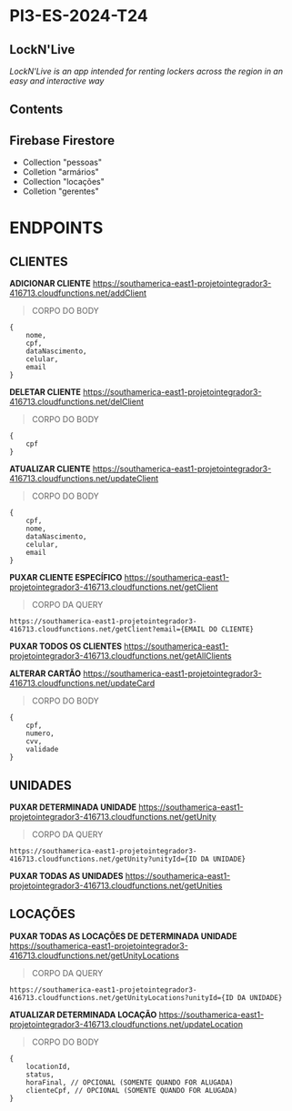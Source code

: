 # PI3-ES-2024-T24

## LockN'Live

*LockN'Live is an app intended for renting lockers across the region in an easy and interactive way*

## Contents

## Firebase Firestore
* Collection "pessoas"
* Colletion "armários"
* Collection "locações"
* Colletion "gerentes"
  
# ENDPOINTS

## CLIENTES 

**ADICIONAR CLIENTE**
https://southamerica-east1-projetointegrador3-416713.cloudfunctions.net/addClient

> CORPO DO BODY 
```
{
    nome,
    cpf,
    dataNascimento,
    celular,
    email
}
```

**DELETAR CLIENTE**
https://southamerica-east1-projetointegrador3-416713.cloudfunctions.net/delClient

> CORPO DO BODY 
```
{
    cpf
}
```

**ATUALIZAR CLIENTE**
https://southamerica-east1-projetointegrador3-416713.cloudfunctions.net/updateClient

> CORPO DO BODY 
```
{
    cpf,
    nome,
    dataNascimento,
    celular,
    email
}
```

**PUXAR CLIENTE ESPECÍFICO**
https://southamerica-east1-projetointegrador3-416713.cloudfunctions.net/getClient

> CORPO DA QUERY
```
https://southamerica-east1-projetointegrador3-416713.cloudfunctions.net/getClient?email={EMAIL DO CLIENTE}
```

**PUXAR TODOS OS CLIENTES**
https://southamerica-east1-projetointegrador3-416713.cloudfunctions.net/getAllClients

**ALTERAR CARTÃO**
https://southamerica-east1-projetointegrador3-416713.cloudfunctions.net/updateCard

> CORPO DO BODY
```
{
    cpf,
    numero,
    cvv,
    validade
}
```

## UNIDADES

**PUXAR DETERMINADA UNIDADE**
https://southamerica-east1-projetointegrador3-416713.cloudfunctions.net/getUnity

> CORPO DA QUERY
```
https://southamerica-east1-projetointegrador3-416713.cloudfunctions.net/getUnity?unityId={ID DA UNIDADE}
```

**PUXAR TODAS AS UNIDADES**
https://southamerica-east1-projetointegrador3-416713.cloudfunctions.net/getUnities

## LOCAÇÕES

**PUXAR TODAS AS LOCAÇÕES DE DETERMINADA UNIDADE**
https://southamerica-east1-projetointegrador3-416713.cloudfunctions.net/getUnityLocations

> CORPO DA QUERY
```
https://southamerica-east1-projetointegrador3-416713.cloudfunctions.net/getUnityLocations?unityId={ID DA UNIDADE}
```

**ATUALIZAR DETERMINADA LOCAÇÃO**
https://southamerica-east1-projetointegrador3-416713.cloudfunctions.net/updateLocation

> CORPO DO BODY
```
{
    locationId,
    status,
    horaFinal, // OPCIONAL (SOMENTE QUANDO FOR ALUGADA)
    clienteCpf, // OPCIONAL (SOMENTE QUANDO FOR ALUGADA)
}
```
 
